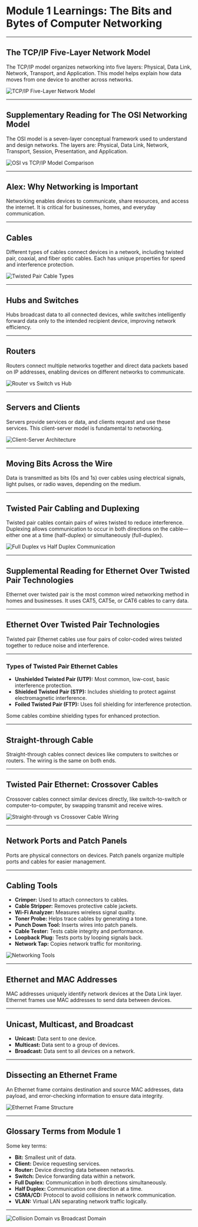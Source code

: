# Module 1 Learnings: The Bits and Bytes of Computer Networking

---

## The TCP/IP Five-Layer Network Model

The TCP/IP model organizes networking into five layers: Physical, Data Link, Network, Transport, and Application. This model helps explain how data moves from one device to another across networks.

![TCP/IP Five-Layer Network Model](./images/TCP_IP_Five_Layer_Model.png)

---

## Supplementary Reading for The OSI Networking Model

The OSI model is a seven-layer conceptual framework used to understand and design networks. The layers are: Physical, Data Link, Network, Transport, Session, Presentation, and Application.

![OSI vs TCP/IP Model Comparison](./images/OSI_vs_TCPIP_Comparison.png)

---

## Alex: Why Networking is Important

Networking enables devices to communicate, share resources, and access the internet. It is critical for businesses, homes, and everyday communication.

---

## Cables

Different types of cables connect devices in a network, including twisted pair, coaxial, and fiber optic cables. Each has unique properties for speed and interference protection.

![Twisted Pair Cable Types](./images/Twisted_Pair_Cable_Types.png)

---

## Hubs and Switches

Hubs broadcast data to all connected devices, while switches intelligently forward data only to the intended recipient device, improving network efficiency.

---

## Routers

Routers connect multiple networks together and direct data packets based on IP addresses, enabling devices on different networks to communicate.

![Router vs Switch vs Hub](./images/Router_Switch_Hub_Comparison.png)

---

## Servers and Clients

Servers provide services or data, and clients request and use these services. This client-server model is fundamental to networking.

![Client-Server Architecture](./images/Client_Server_Network_Diagram.png)

---

## Moving Bits Across the Wire

Data is transmitted as bits (0s and 1s) over cables using electrical signals, light pulses, or radio waves, depending on the medium.

---

## Twisted Pair Cabling and Duplexing

Twisted pair cables contain pairs of wires twisted to reduce interference. Duplexing allows communication to occur in both directions on the cable—either one at a time (half-duplex) or simultaneously (full-duplex).

![Full Duplex vs Half Duplex Communication](./images/Full_Duplex_vs_Half_Duplex.png)

---

## Supplemental Reading for Ethernet Over Twisted Pair Technologies

Ethernet over twisted pair is the most common wired networking method in homes and businesses. It uses CAT5, CAT5e, or CAT6 cables to carry data.

---

## Ethernet Over Twisted Pair Technologies

Twisted pair Ethernet cables use four pairs of color-coded wires twisted together to reduce noise and interference.

---

### Types of Twisted Pair Ethernet Cables

- **Unshielded Twisted Pair (UTP):** Most common, low-cost, basic interference protection.
- **Shielded Twisted Pair (STP):** Includes shielding to protect against electromagnetic interference.
- **Foiled Twisted Pair (FTP):** Uses foil shielding for interference protection.
  
Some cables combine shielding types for enhanced protection.

---

## Straight-through Cable

Straight-through cables connect devices like computers to switches or routers. The wiring is the same on both ends.

---

## Twisted Pair Ethernet: Crossover Cables

Crossover cables connect similar devices directly, like switch-to-switch or computer-to-computer, by swapping transmit and receive wires.

![Straight-through vs Crossover Cable Wiring](./images/Straight_Through_vs_Crossover_Cable.png)

---

## Network Ports and Patch Panels

Ports are physical connectors on devices. Patch panels organize multiple ports and cables for easier management.

---

## Cabling Tools

- **Crimper:** Used to attach connectors to cables.
- **Cable Stripper:** Removes protective cable jackets.
- **Wi-Fi Analyzer:** Measures wireless signal quality.
- **Toner Probe:** Helps trace cables by generating a tone.
- **Punch Down Tool:** Inserts wires into patch panels.
- **Cable Tester:** Tests cable integrity and performance.
- **Loopback Plug:** Tests ports by looping signals back.
- **Network Tap:** Copies network traffic for monitoring.

![Networking Tools](./images/Networking_Tools_Kit.png)

---

## Ethernet and MAC Addresses

MAC addresses uniquely identify network devices at the Data Link layer. Ethernet frames use MAC addresses to send data between devices.

---

## Unicast, Multicast, and Broadcast

- **Unicast:** Data sent to one device.
- **Multicast:** Data sent to a group of devices.
- **Broadcast:** Data sent to all devices on a network.

---

## Dissecting an Ethernet Frame

An Ethernet frame contains destination and source MAC addresses, data payload, and error-checking information to ensure data integrity.

![Ethernet Frame Structure](./images/Ethernet_Frame_Structure.png)

---

## Glossary Terms from Module 1

Some key terms:

- **Bit:** Smallest unit of data.
- **Client:** Device requesting services.
- **Router:** Device directing data between networks.
- **Switch:** Device forwarding data within a network.
- **Full Duplex:** Communication in both directions simultaneously.
- **Half Duplex:** Communication one direction at a time.
- **CSMA/CD:** Protocol to avoid collisions in network communication.
- **VLAN:** Virtual LAN separating network traffic logically.

---

![Collision Domain vs Broadcast Domain](./images/Collision_vs_Broadcast_Domain.png)
